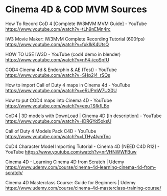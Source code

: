 # Cinema 4D & COD MVM Sources


How To Record CoD 4 [Complete IW3MVM MVM Guide] - YouTube
https://www.youtube.com/watch?v=tLh9nEMn4rc

IW3 Movie Maker: IW3MvM Complete Recording Tutorial (600fps)
https://www.youtube.com/watch?v=fukIkK4UtsQ

HOW TO USE IW3D - YouTube (cod4 demo in blender)
https://www.youtube.com/watch?v=nF4-icoSpfU

COD4 Cinema 4d & Endorphin & AE (Test) - YouTube
https://www.youtube.com/watch?v=SHp2j4_rSQs

How to import Call of Duty 4 maps in Cinema 4d - YouTube
https://www.youtube.com/watch?v=eRUPmW7UX0U

How to put COD4 maps into Cinema 4D - YouTube
https://www.youtube.com/watch?v=eeuTSfkfLBo

CoD4 | 3D models with DownLoad | Cinema 4D [In description] - YouTube
https://www.youtube.com/watch?v=lDRGYd5oksU

Call of Duty 4 Models Pack C4D - YouTube
https://www.youtube.com/watch?v=LTHy4lymTnc

CoD4 Character Model Importing Tutorial - Cinema 4D [NEED C4D R12] - YouTube
https://www.youtube.com/watch?v=nrVHNWWFBuw

Cinema 4D - Learning Cinema 4D from Scratch | Udemy
https://www.udemy.com/course/cinema-4d-learning-cinema-4d-from-scratch/

Cinema 4D Masterclass Course: Guide for Beginners | Udemy
https://www.udemy.com/course/cinema-4d-masterclass-training-course/

